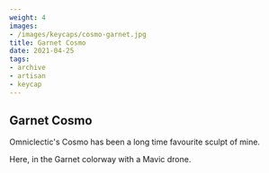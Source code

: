 ```yaml
---
weight: 4
images:
- /images/keycaps/cosmo-garnet.jpg
title: Garnet Cosmo
date: 2021-04-25
tags:
- archive
- artisan
- keycap
---
```


## Garnet Cosmo

Omniclectic's Cosmo has been a long time favourite sculpt of mine.

Here, in the Garnet colorway with a Mavic drone.